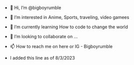 - 👋 Hi, I’m @bigboyrumble
- 👀 I’m interested in Anime, Sports, traveling, video gamees
- 🌱 I’m currently learning How to code to change the world
- 💞️ I’m looking to collaborate on ...
- 📫 How to reach me on here or IG - Bigboyrumble

- I added this line as of 8/3/2023

<!---
bigboyrumble/bigboyrumble is a ✨ special ✨ repository because its `README.md` (this file) appears on your GitHub profile.
You can click the Preview link to take a look at your changes.
--->
